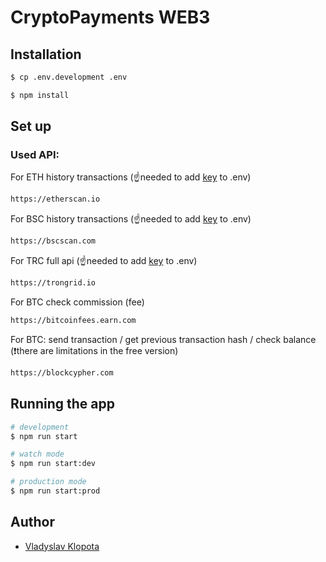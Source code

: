 # CryptoPayments WEB3

## Installation

```bash
$ cp .env.development .env
```

```bash
$ npm install
```

## Set up

### Used API:

For ETH history transactions (☝️needed to add [key](https://etherscan.io/apis) to .env)
```html
https://etherscan.io
```

For BSC history transactions (☝️needed to add [key](https://bscscan.com/apis) to .env)
```html
https://bscscan.com
```

For TRC full api (☝️needed to add [key](https://www.trongrid.io) to .env)
```html
https://trongrid.io
```

For BTC check commission (fee)
```html
https://bitcoinfees.earn.com
```

For BTC:
send transaction /
get previous transaction hash /
check balance
(❗️there are limitations in the free version)
```html
https://blockcypher.com
```

## Running the app

```bash
# development
$ npm run start

# watch mode
$ npm run start:dev

# production mode
$ npm run start:prod
```

## Author
- [Vladyslav Klopota](https://www.linkedin.com/in/vladyslav-k-b1225423a/)